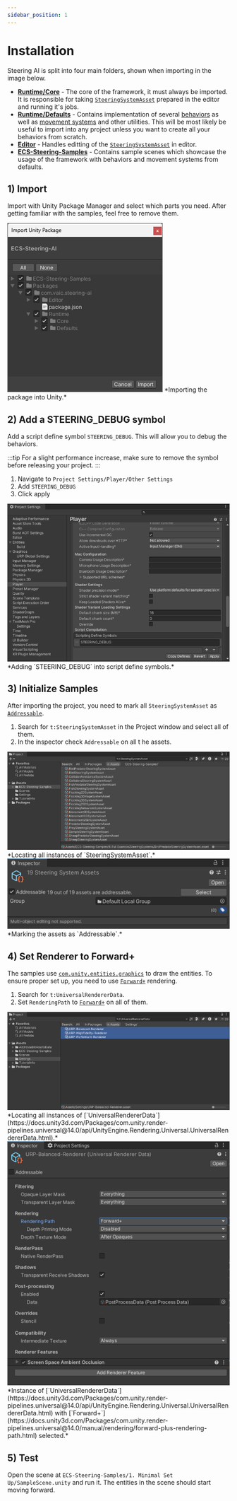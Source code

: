 ```yaml
---
sidebar_position: 1
---
```


# Installation

Steering AI is split into four main folders, shown when importing in the image below.

- [**Runtime/Core**](category/documentation-core) - The core of the framework, it must always be imported. It is responsible for taking [`SteeringSystemAsset`](documentation-core/base-system/SteeringSystemAsset) prepared in the editor and running it's jobs. 
- [**Runtime/Defaults**](category/documentation-defaults) - Contains implementation of several [behaviors](category/behaviors-1) as well as [movement systems](category/movement) and other utilities. This will be most likely be useful to import into any project unless you want to create all your behaviors from scratch.
- [**Editor**](documentation-core/editor) - Handles editting of the [`SteeringSystemAsset`](documentation-core/base-system/SteeringSystemAsset) in editor. 
- [**ECS-Steering-Samples**](category/samples) - Contains sample scenes which showcase the usage of the framework with behaviors and movement systems from defaults.

## 1) Import

Import with Unity Package Manager and select which parts you need. After getting familiar with the samples, feel free to remove them.

<img src="/img/installation.png" alt="Description of the image"/>
*Importing the package into Unity.*

## 2) Add a STEERING_DEBUG symbol

Add a script define symbol `STEERING_DEBUG`. This will allow you to debug the behaviors. 

:::tip
For a slight performance increase, make sure to remove the symbol before releasing your project. 
:::

1) Navigate to `Project Settings/Player/Other Settings`
2) Add `STEERING_DEBUG` 
3) Click apply

<img src="/img/addDebugSymbol.png" alt="Description of the image"/>
*Adding `STEERING_DEBUG` into script define symbols.*

## 3) Initialize Samples

After importing the project, you need to mark all `SteeringSystemAsset` as [`Addressable`](https://docs.unity3d.com/Packages/com.unity.addressables@2.3). 

1) Search for `t:SteeringSystemAsset` in the Project window and select all of them.
2) In the inspector check `Addressable` on all t
he assets.

<img src="/img/markAddressable.png" alt="Description of the image"/>
*Locating all instances of `SteeringSystemAsset`.*

<img src="/img/markAddressable2.png" alt="Description of the image"/>
*Marking the assets as `Addressable`.*

## 4) Set Renderer to Forward+

The samples use [`com.unity.entities.graphics`](https://docs.unity3d.com/Packages/com.unity.entities.graphics@1.0) to draw the entities. To ensure proper set up, you need to use [`Forward+`](https://docs.unity3d.com/Packages/com.unity.render-pipelines.universal@14.0/manual/rendering/forward-plus-rendering-path.html) rendering. 

1) Search for `t:UniversalRendererData`.
2) Set `RenderingPath` to [`Forward+`](https://docs.unity3d.com/Packages/com.unity.render-pipelines.universal@14.0/manual/rendering/forward-plus-rendering-path.html) on all of them.

<img src="/img/markAsForwardPlus.png" alt="Description of the image"/>
*Locating all instances of [`UniversalRendererData`](https://docs.unity3d.com/Packages/com.unity.render-pipelines.universal@14.0/api/UnityEngine.Rendering.Universal.UniversalRendererData.html).*

<img src="/img/markAsForwardPlus2.png" alt="Description of the image"/>
*Instance of [`UniversalRendererData`](https://docs.unity3d.com/Packages/com.unity.render-pipelines.universal@14.0/api/UnityEngine.Rendering.Universal.UniversalRendererData.html) with [`Forward+`](https://docs.unity3d.com/Packages/com.unity.render-pipelines.universal@14.0/manual/rendering/forward-plus-rendering-path.html) selected.*

## 5) Test

Open the scene at `ECS-Steering-Samples/1. Minimal Set Up/SampleScene.unity` and run it. The entities in the scene should start moving forward.

